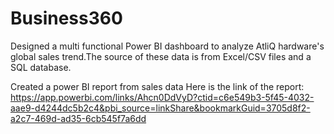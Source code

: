 # Business360
Designed a multi functional Power BI dashboard to analyze AtliQ hardware's global sales trend.The source of these data is from Excel/CSV files and a SQL database.



Created a power BI report from sales data
Here is the link of the report:
https://app.powerbi.com/links/Ahcn0DdVyD?ctid=c6e549b3-5f45-4032-aae9-d4244dc5b2c4&pbi_source=linkShare&bookmarkGuid=3705d8f2-a2c7-469d-ad35-6cb545f7a6dd
